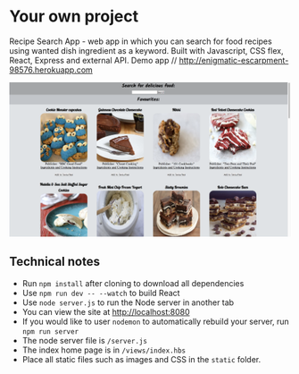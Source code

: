 # Your own project

Recipe Search App - web app in which you can search for food recipes using wanted dish ingredient as a keyword. Built with Javascript, CSS flex, React, Express and external API.
Demo app // http://enigmatic-escarpment-98576.herokuapp.com

<img  width ="600px" src="./screenshots/screenshot1.png" alt="Page screenshot"/>

## Technical notes

- Run `npm install` after cloning to download all dependencies
- Use `npm run dev -- --watch` to build React
- Use `node server.js` to run the Node server in another tab
- You can view the site at [http://localhost:8080](http://localhost:8080)
- If you would like to user `nodemon` to automatically rebuild your server, run `npm run server`
- The node server file is `/server.js`
- The index home page is in `/views/index.hbs`
- Place all static files such as images and CSS in the `static` folder.
